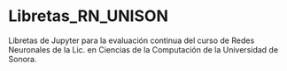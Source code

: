 # Libretas_RN_UNISON
Libretas de Jupyter para la evaluación continua del curso de Redes Neuronales de la Lic. en Ciencias de la Computación de la Universidad de Sonora.
